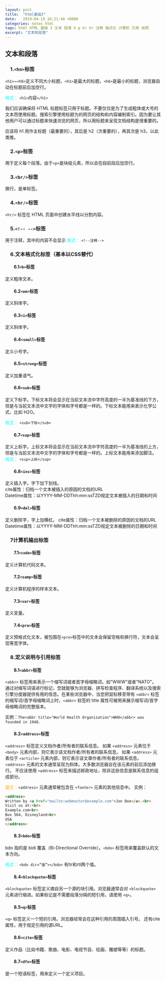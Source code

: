 ```yaml
---
layout: post
title:  "html基础3"
date:   2019-04-19 16:21:48 +0800
categories: notes html
tags: html HTML 基础 3 文本 段落 h p br hr 注释 格式化 计算机 引用 说明
excerpt: "文本和段落"
---
```


## 文本和段落

### &emsp;1.`<hn>`标签

`<h1>`~`<h6>`定义不同大小标题，`<h1>`是最大的标题，`<h6>`是最小的标题，浏览器自动在标题前后加空行。

<font color="aqua">格式：</font>
`<h1>`内容`</h1>`

我们应该确保将 HTML 标题标签只用于标题。不要仅仅是为了生成粗体或大号的文本而使用标题。搜索引擎使用标题为的网页的结构和内容编制索引。因为要让其他用户可以通过标题来快速浏览的网页，所以用标题来呈现文档结构是很重要的。  

应该将 h1 用作主标题（最重要的），其后是 h2（次重要的），再其次是 h3，以此类推。  

### &emsp;2.`<p>`标签

用于定义每个段落。由于`<p>`是块级元素，所以会在段前段后加空行。  

### &emsp;3.`<br/>`标签

换行，是单标签。

### &emsp;4.`<hr/>`标签

`<hr/>` 标签在 HTML 页面中创建水平线以分割内容。

### &emsp;5.`<!-- -->`标签

用于注释，其中的内容不会显示
<font color="aqua">格式：</font>
`<!--注释-->`

### &emsp;6.文本格式化标签（基本以CSS替代）

#### &emsp;&emsp;6.1`<b>`标签

定义粗体文本。

#### &emsp;&emsp;6.2`<em>`标签

定义斜体字。

#### &emsp;&emsp;6.3`<i>`标签

定义斜体字。

#### &emsp;&emsp;6.4`<small>`标签

定义小号字。

#### &emsp;&emsp;6.5`<strong>`标签

定义加重语气。

#### &emsp;&emsp;6.6`<sub>`标签

定义下标字。下标文本将会显示在当前文本流中字符高度的一半为基准线的下方，但是与当前文本流中文字的字体和字号都是一样的。下标文本能用来表示化学公式，比如 H2O。

<font color="aqua">格式：</font>
`<sub>下标</sub>`

#### &emsp;&emsp;6.7`<sup>`标签

定义上标字。上标文本将会显示在当前文本流中字符高度的一半为基准线的上方，但是与当前文本流中文字的字体和字号都是一样的。上标文本能用来添加脚注。
<font color="aqua">格式：</font>
`<sup>上标</sup>`

#### &emsp;&emsp;6.8`<ins>`标签

定义插入字。字下加下划线。  
cite属性：归档一个文本被插入的原因的文档的URL  
Datetime属性：以YYYY-MM-DDThh:mm:ssTZD规定文本被插入的日期和时间  

#### &emsp;&emsp;6.9`<del>`标签

定义删除字，字上加横杠。
cite属性：归档一个文本被删除的原因的文档的URL
Datetime属性：以YYYY-MM-DDThh:mm:ssTZD规定文本被删除的日期和时间

### &emsp;7计算机输出标签

#### &emsp;&emsp;7.1`<code>`标签

定义计算机代码文本。

#### &emsp;&emsp;7.2`<samp>`标签

定义计算机程序的样本文本。

#### &emsp;&emsp;7.3`<var>`标签

定义变量。

#### &emsp;&emsp;7.4`<pre>`标签

定义预格式化文本，被包围在`<pre>`标签中的文本会保留空格和换行符，文本会呈现等宽字体。

### &emsp;8.定义说明与引用标签

#### &emsp;&emsp;8.1`<abbr>`标签

`<abbr>` 标签用来表示一个缩写词或者首字母缩略词，如"WWW"或者"NATO"。
通过对缩写词语进行标记，您就能够为浏览器、拼写检查程序、翻译系统以及搜索引擎分度器提供有用的信息。在某些浏览器中，当您把鼠标移至带有 `<abbr>` 标签的缩写词/首字母缩略词上时，`<abbr>` 标签的 title 属性可被用来展示缩写词/首字母缩略词的完整版本。  

实例：`The<abbr title="World Health Organization">WHO</abbr> was founded in 1948.`

#### &emsp;&emsp;8.2`<address>`标签

`<address>` 标签定义文档作者/所有者的联系信息。
如果 `<address>` 元素位于 `<body>` 元素内部，则它表示该文档作者/所有者的联系信息。
如果 `<address>` 元素位于 `<article>` 元素内部，则它表示该文章作者/所有者的联系信息。
`<address>` 元素的文本通常呈现为斜体。大多数浏览器会在该元素的前后添加换行。
不应该使用 `<address>` 标签来描述邮政地址，除非这些信息是联系信息的组成部分。

<font color="orange">提示：</font>`<address>` 元素通常被包含在 `<footer>` 元素的其他信息中。
实例：

```html
<address>
Written by <a href="mailto:webmaster@example.com">Jon Doe</a>.<br> 
Visit us at:<br>
Example.com<br>
Box 564, Disneyland<br>
USA
</address>
```

#### &emsp;&emsp;8.3`<bdo>`标签

bdo 指的是 bidi 覆盖（Bi-Directional Override）。`<bdo>` 标签用来覆盖默认的文本方向。

<font color="aqua">格式：</font>
`<bdo dir=”值”></bdo>` 有ltr和rtl两个值。

#### &emsp;&emsp;8.4`<blockquote>`标签

`<blockquote>` 标签定义摘自另一个源的块引用。浏览器通常会对 `<blockquote>` 元素进行缩进。如果标记是不需要段落分隔的短引用，请使用 `<q>`。

#### &emsp;&emsp;8.5`<q>`标签

`<q>` 标签定义一个短的引用。浏览器经常会在这种引用的周围插入引号。
还有cite属性，用于规定引用的源URL。

#### &emsp;&emsp;8.6`<cite>`标签

定义作品（比如书籍、歌曲、电影、电视节目、绘画、雕塑等等）的标题。

#### &emsp;&emsp;8.7`<dfn>`标签

是一个短语标签，用来定义一个定义项目。
